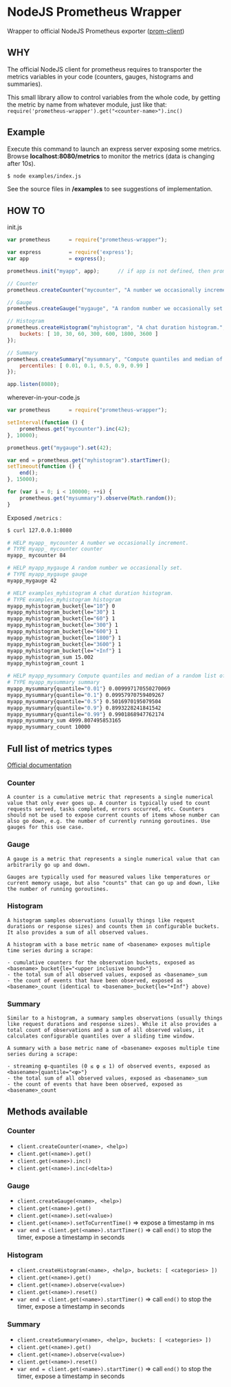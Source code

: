 # NodeJS Prometheus Wrapper
Wrapper to official NodeJS Prometheus exporter ([prom-client](https://github.com/siimon/prom-client))

## WHY

The official NodeJS client for prometheus requires to transporter the metrics variables in your code (counters, gauges, histograms and summaries).

This small library allow to control variables from the whole code, by getting the metric by name from whatever module, just like that: ```require('prometheus-wrapper').get("<counter-name>").inc()```

## Example

Execute this command to launch an express server exposing some metrics.
Browse **localhost:8080/metrics** to monitor the metrics (data is changing after 10s).

```sh
$ node examples/index.js
```

See the source files in **/examples** to see suggestions of implementation.

## HOW TO

init.js

```javascript
var prometheus		= require("prometheus-wrapper");

var express			= require('express');
var app				= express();

prometheus.init("myapp", app);		// if app is not defined, then prometheus wrapper create an http server on port 9000

// Counter
prometheus.createCounter("mycounter", "A number we occasionally increment.");

// Gauge
prometheus.createGauge("mygauge", "A random number we occasionally set.");

// Histogram
prometheus.createHistogram("myhistogram", "A chat duration histogram.", {
	buckets: [ 10, 30, 60, 300, 600, 1800, 3600 ]
});

// Summary
prometheus.createSummary("mysummary", "Compute quantiles and median of a random list of numbers.", {
	percentiles: [ 0.01, 0.1, 0.5, 0.9, 0.99 ]
});

app.listen(8080);
```

wherever-in-your-code.js

```javascript
var prometheus		= require("prometheus-wrapper");

setInterval(function () {
	prometheus.get("mycounter").inc(42);
}, 10000);

prometheus.get("mygauge").set(42);

var end = prometheus.get("myhistogram").startTimer();
setTimeout(function () {
	end();
}, 15000);

for (var i = 0; i < 100000; ++i) {
	prometheus.get("mysummary").observe(Math.random());
}
```

Exposed ```/metrics``` :

```sh
$ curl 127.0.0.1:8080

# HELP myapp_ mycounter A number we occasionally increment.
# TYPE myapp_ mycounter counter
myapp_ mycounter 84

# HELP myapp_mygauge A random number we occasionally set.
# TYPE myapp_mygauge gauge
myapp_mygauge 42

# HELP examples_myhistogram A chat duration histogram.
# TYPE examples_myhistogram histogram
myapp_myhistogram_bucket{le="10"} 0
myapp_myhistogram_bucket{le="30"} 1
myapp_myhistogram_bucket{le="60"} 1
myapp_myhistogram_bucket{le="300"} 1
myapp_myhistogram_bucket{le="600"} 1
myapp_myhistogram_bucket{le="1800"} 1
myapp_myhistogram_bucket{le="3600"} 1
myapp_myhistogram_bucket{le="+Inf"} 1
myapp_myhistogram_sum 15.002
myapp_myhistogram_count 1

# HELP myapp_mysummary Compute quantiles and median of a random list of numbers.
# TYPE myapp_mysummary summary
myapp_mysummary{quantile="0.01"} 0.009997170550270069
myapp_mysummary{quantile="0.1"} 0.09957970759409267
myapp_mysummary{quantile="0.5"} 0.5016970195079504
myapp_mysummary{quantile="0.9"} 0.8993228241841542
myapp_mysummary{quantile="0.99"} 0.9901868947762174
myapp_mysummary_sum 4999.807495853165
myapp_mysummary_count 10000

```

## Full list of metrics types

[Official documentation](https://prometheus.io/docs/concepts/metric_types/)

### Counter
```
A counter is a cumulative metric that represents a single numerical value that only ever goes up. A counter is typically used to count requests served, tasks completed, errors occurred, etc. Counters should not be used to expose current counts of items whose number can also go down, e.g. the number of currently running goroutines. Use gauges for this use case.
```

### Gauge
```
A gauge is a metric that represents a single numerical value that can arbitrarily go up and down.

Gauges are typically used for measured values like temperatures or current memory usage, but also "counts" that can go up and down, like the number of running goroutines.
```

### Histogram

```
A histogram samples observations (usually things like request durations or response sizes) and counts them in configurable buckets. It also provides a sum of all observed values.

A histogram with a base metric name of <basename> exposes multiple time series during a scrape:

- cumulative counters for the observation buckets, exposed as <basename>_bucket{le="<upper inclusive bound>"}
- the total sum of all observed values, exposed as <basename>_sum
- the count of events that have been observed, exposed as <basename>_count (identical to <basename>_bucket{le="+Inf"} above)
```

### Summary

```
Similar to a histogram, a summary samples observations (usually things like request durations and response sizes). While it also provides a total count of observations and a sum of all observed values, it calculates configurable quantiles over a sliding time window.

A summary with a base metric name of <basename> exposes multiple time series during a scrape:

- streaming φ-quantiles (0 ≤ φ ≤ 1) of observed events, exposed as <basename>{quantile="<φ>"}
- the total sum of all observed values, exposed as <basename>_sum
- the count of events that have been observed, exposed as <basename>_count
```


## Methods available

### Counter

- ```client.createCounter(<name>, <help>)```
- ```client.get(<name>).get()```
- ```client.get(<name>).inc()```
- ```client.get(<name>).inc(<delta>)```

### Gauge

- ```client.createGauge(<name>, <help>)```
- ```client.get(<name>).get()```
- ```client.get(<name>).set(<value>)```
- ```client.get(<name>).setToCurrentTime()``` => expose a timestamp in ms
- ```var end = client.get(<name>).startTimer()``` => call ```end()``` to stop the timer, expose a timestamp in seconds

### Histogram
- ```client.createHistogram(<name>, <help>, buckets: [ <categories> ])```
- ```client.get(<name>).get()```
- ```client.get(<name>).observe(<value>)```
- ```client.get(<name>).reset()```
- ```var end = client.get(<name>).startTimer()``` => call ```end()``` to stop the timer, expose a timestamp in seconds

### Summary
- ```client.createSummary(<name>, <help>, buckets: [ <categories> ])```
- ```client.get(<name>).get()```
- ```client.get(<name>).observe(<value>)```
- ```client.get(<name>).reset()```
- ```var end = client.get(<name>).startTimer()``` => call ```end()``` to stop the timer, expose a timestamp in seconds
